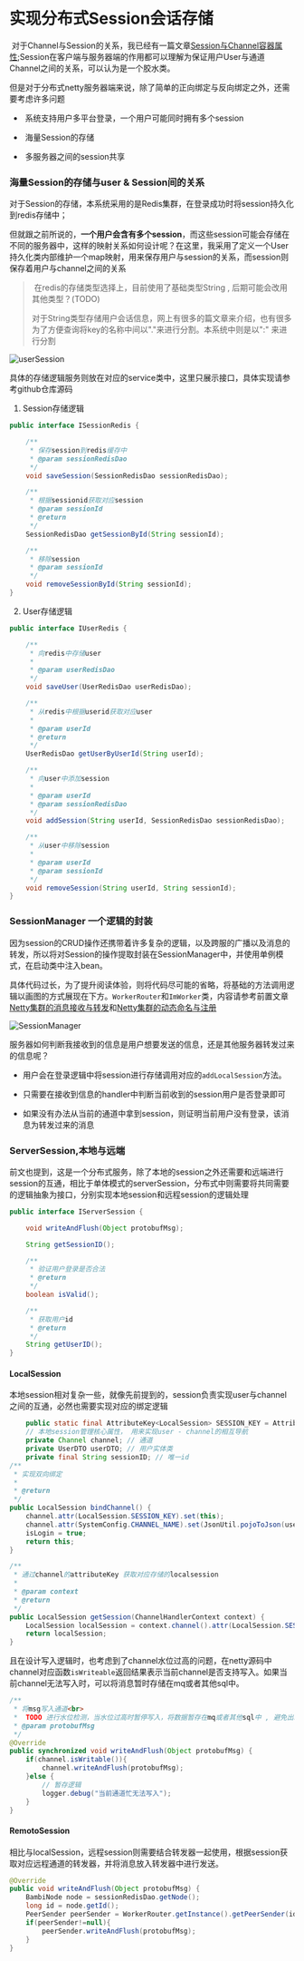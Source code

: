 # 实现分布式Session会话存储

​			对于Channel与Session的关系，我已经有一篇文章[Session与Channel容器属性](http://8.142.7.247:8954/archives/netty-yuan-ma-xue-xi-session-yi-ji-channel-de-rong-qi-shu-xing);Session在客户端与服务器端的作用都可以理解为保证用户User与通道Channel之间的关系，可以认为是一个胶水类。

​			但是对于分布式netty服务器端来说，除了简单的正向绑定与反向绑定之外，还需要考虑许多问题

- ​	系统支持用户多平台登录，一个用户可能同时拥有多个session
- ​    海量Session的存储

- ​    多服务器之间的session共享



### 海量Session的存储与user & Session间的关系

​		对于Session的存储，本系统采用的是Redis集群，在登录成功时将session持久化到redis存储中；

​		但就跟之前所说的，**一个用户会含有多个session**，而这些session可能会存储在不同的服务器中，这样的映射关系如何设计呢？在这里，我采用了定义一个User持久化类内部维护一个map映射，用来保存用户与session的关系，而session则保存着用户与channel之间的关系

> ​	在redis的存储类型选择上，目前使用了基础类型String , 后期可能会改用其他类型？(TODO)
>
> ​	对于String类型存储用户会话信息，网上有很多的篇文章来介绍，也有很多为了方便查询将key的名称中间以"."来进行分割。本系统中则是以":" 来进行分割

![userSession](./image/userSession.png)

​			具体的存储逻辑服务则放在对应的service类中，这里只展示接口，具体实现请参考github仓库源码

1. Session存储逻辑

```java
public interface ISessionRedis {

    /**
     * 保存session到redis缓存中
     * @param sessionRedisDao
     */
    void saveSession(SessionRedisDao sessionRedisDao);

    /**
     * 根据sessionid获取对应session
     * @param sessionId
     * @return
     */
    SessionRedisDao getSessionById(String sessionId);

    /**
     * 移除session
     * @param sessionId
     */
    void removeSessionById(String sessionId);
}
```

2.    User存储逻辑

```java
public interface IUserRedis {

    /**
     * 向redis中存储user
     *
     * @param userRedisDao
     */
    void saveUser(UserRedisDao userRedisDao);

    /**
     * 从redis中根据userid获取对应user
     *
     * @param userId
     * @return
     */
    UserRedisDao getUserByUserId(String userId);

    /**
     * 向user中添加session
     *
     * @param userId
     * @param sessionRedisDao
     */
    void addSession(String userId, SessionRedisDao sessionRedisDao);

    /**
     * 从user中移除session
     *
     * @param userId
     * @param sessionId
     */
    void removeSession(String userId, String sessionId);
}
```



### SessionManager 一个逻辑的封装

​		因为session的CRUD操作还携带着许多复杂的逻辑，以及跨服的广播以及消息的转发，所以将对Session的操作提取封装在SessionManager中，并使用单例模式，在启动类中注入bean。

​		具体代码过长，为了提升阅读体验，则将代码尽可能的省略，将基础的方法调用逻辑以画图的方式展现在下方。`WorkerRouter`和`ImWorker`类，内容请参考前置文章		[Netty集群的消息接收与转发](https://github.com/RichardReindeer/BambiNettyIM/blob/main/docs/ServerInternalSend.md)和[Netty集群的动态命名与注册](https://github.com/RichardReindeer/BambiNettyIM/blob/main/docs/NameAndAddress.md)

![SessionManager](./image/SessionManager.png)

​		服务器如何判断我接收到的信息是用户想要发送的信息，还是其他服务器转发过来的信息呢？

- 用户会在登录逻辑中将session进行存储调用对应的`addLocalSession`方法。

- 只需要在接收到信息的handler中判断当前收到的session用户是否登录即可
- 如果没有办法从当前的通道中拿到session，则证明当前用户没有登录，该消息为转发过来的消息

### ServerSession,本地与远端

​		前文也提到，这是一个分布式服务，除了本地的session之外还需要和远端进行session的互通，相比于单体模式的serverSession，分布式中则需要将共同需要的逻辑抽象为接口，分别实现本地session和远程session的逻辑处理

```java
public interface IServerSession {

    void writeAndFlush(Object protobufMsg);

    String getSessionID();

    /**
     * 验证用户登录是否合法
     * @return
     */
    boolean isValid();

    /**
     * 获取用户id
     * @return
     */
    String getUserID();
}
```

#### 		LocalSession

​		本地session相对复杂一些，就像先前提到的，session负责实现user与channel之间的互通，必然也需要实现对应的绑定逻辑

```java
    public static final AttributeKey<LocalSession> SESSION_KEY = AttributeKey.valueOf("SESSION_KEY");
    // 本地session管理核心属性， 用来实现user - channel的相互导航
    private Channel channel; // 通道
    private UserDTO userDTO; // 用户实体类
    private final String sessionID; // 唯一id
/**
 * 实现双向绑定
 *
 * @return
 */
public LocalSession bindChannel() {
    channel.attr(LocalSession.SESSION_KEY).set(this);
    channel.attr(SystemConfig.CHANNEL_NAME).set(JsonUtil.pojoToJson(userDTO));
    isLogin = true;
    return this;
}

/**
 * 通过channel的attributeKey 获取对应存储的localsession
 *
 * @param context
 * @return
 */
public LocalSession getSession(ChannelHandlerContext context) {
    LocalSession localSession = context.channel().attr(LocalSession.SESSION_KEY).get();
    return localSession;
}
```

​		且在设计写入逻辑时，也考虑到了channel水位过高的问题，在netty源码中channel对应函数`isWriteable`返回结果表示当前channel是否支持写入。如果当前channel无法写入时，可以将消息暂时存储在mq或者其他sql中。

```java
/**
 * 将msg写入通道<br>
 *  TODO 进行水位检测，当水位过高时暂停写入，将数据暂存在mq或者其他sql中 , 避免出现数据积压
 * @param protobufMsg
 */
@Override
public synchronized void writeAndFlush(Object protobufMsg) {
    if(channel.isWritable()){
        channel.writeAndFlush(protobufMsg);
    }else {
        // 暂存逻辑
        logger.debug("当前通道忙无法写入");
    }
}
```

#### 		RemotoSession

​		相比与localSession，远程session则需要结合转发器一起使用，根据session获取对应远程通道的转发器，并将消息放入转发器中进行发送。

```java
@Override
public void writeAndFlush(Object protobufMsg) {
    BambiNode node = sessionRedisDao.getNode();
    long id = node.getId();
    PeerSender peerSender = WorkerRouter.getInstance().getPeerSender(id);
    if(peerSender!=null){
        peerSender.writeAndFlush(protobufMsg);
    }
}
```